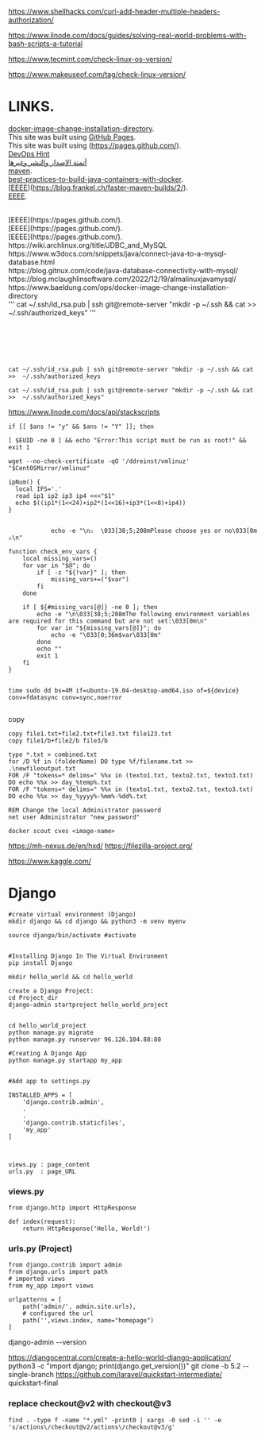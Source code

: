 https://www.shellhacks.com/curl-add-header-multiple-headers-authorization/

https://www.linode.com/docs/guides/solving-real-world-problems-with-bash-scripts-a-tutorial

https://www.tecmint.com/check-linux-os-version/

https://www.makeuseof.com/tag/check-linux-version/


# LINKS.


 [docker-image-change-installation-directory](https://www.baeldung.com/ops/docker-image-change-installation-directory).
<br/>
This site was built using [GitHub Pages](https://pages.github.com/).
<br/>
This site was built using (https://pages.github.com/).
<br/>
[DevOps Hint](https://www.youtube.com/@DevOpsHint/videos)
<br/>
[أتمتة اﻹصدار والنشر وغيرها ](https://youtu.be/1121pbK1_jk?t=5992)
<br/>
[maven](https://spring.io/guides/gs/maven/).
<br/>
[best-practices-to-build-java-containers-with-docker](https://snyk.io/blog/best-practices-to-build-java-containers-with-docker/).
<br/>
[[EEEE](https://blog.frankel.ch/faster-maven-builds/2/)](https://blog.frankel.ch/faster-maven-builds/2/).
<br/>
[EEEE](https://pages.github.com/).

<br/>
[EEEE](https://pages.github.com/).
<br/>
[EEEE](https://pages.github.com/).
<br/>
[EEEE](https://pages.github.com/).
<br/>
https://wiki.archlinux.org/title/JDBC_and_MySQL
<br/>
https://www.w3docs.com/snippets/java/connect-java-to-a-mysql-database.html
<br/>
https://blog.gitnux.com/code/java-database-connectivity-with-mysql/
<br/>
https://blog.mclaughlinsoftware.com/2022/12/19/almalinuxjavamysql/
<br/>
https://www.baeldung.com/ops/docker-image-change-installation-directory
<br/>
'''
cat ~/.ssh/id_rsa.pub | ssh git@remote-server "mkdir -p ~/.ssh && cat >>  ~/.ssh/authorized_keys"
'''
<br/>
<br/>
<br/>
<br/>
<br/>
<br/>

```
cat ~/.ssh/id_rsa.pub | ssh git@remote-server "mkdir -p ~/.ssh && cat >>  ~/.ssh/authorized_keys
```
```
cat ~/.ssh/id_rsa.pub | ssh git@remote-server "mkdir -p ~/.ssh && cat >>  ~/.ssh/authorized_keys"
```

https://www.linode.com/docs/api/stackscripts

```
if [[ $ans != "y" && $ans != "Y" ]]; then

[ $EUID -ne 0 ] && echo "Error:This script must be run as root!" && exit 1

wget --no-check-certificate -qO '/ddreinst/vmlinuz' "$CentOSMirror/vmlinuz"

ipNum() {
  local IFS='.'
  read ip1 ip2 ip3 ip4 <<<"$1"
  echo $((ip1*(1<<24)+ip2*(1<<16)+ip3*(1<<8)+ip4))
}


            echo -e "\n⚠️  \033[38;5;208mPlease choose yes or no\033[0m ⚠️\n"

function check_env_vars {
    local missing_vars=()
    for var in "$@"; do
        if [ -z "${!var}" ]; then
            missing_vars+=("$var")
        fi
    done

    if [ ${#missing_vars[@]} -ne 0 ]; then
        echo -e "\n\033[38;5;208mThe following environment variables are required for this command but are not set:\033[0m\n"
        for var in "${missing_vars[@]}"; do
            echo -e "\033[0;36m$var\033[0m"
        done
        echo ""
        exit 1
    fi
}


time sudo dd bs=4M if=ubuntu-19.04-desktop-amd64.iso of=${device} conv=fdatasync conv=sync,noerror


```



copy
```
copy file1.txt+file2.txt+file3.txt file123.txt
copy file1/b+file2/b file3/b

type *.txt > combined.txt
for /D %f in (folderName) DO type %f/filename.txt >> .\newfileoutput.txt
FOR /F "tokens=* delims=" %%x in (texto1.txt, texto2.txt, texto3.txt) DO echo %%x >> day_%temp%.txt
FOR /F "tokens=* delims=" %%x in (texto1.txt, texto2.txt, texto3.txt) DO echo %%x >> day_%yyyy%-%mm%-%dd%.txt

REM Change the local Administrator password
net user Administrator "new_password"

docker scout cves <image-name>

```
https://mh-nexus.de/en/hxd/
https://filezilla-project.org/

https://www.kaggle.com/



# Django


```
#create virtual environment (Django)
mkdir django && cd django && python3 -m venv myenv

source django/bin/activate #activate


#Installing Django In The Virtual Environment
pip install Django

mkdir hello_world && cd hello_world

create a Django Project:
cd Project_dir
django-admin startproject hello_world_project


cd hello_world_project
python manage.py migrate
python manage.py runserver 96.126.104.88:80

#Creating A Django App
python manage.py startapp my_app


#Add app to settings.py

INSTALLED_APPS = [
    'django.contrib.admin',
    .
    .
    'django.contrib.staticfiles',
    'my_app'
]



views.py : page_content
urls.py  : page_URL

```

###  views.py
```
from django.http import HttpResponse

def index(request):
    return HttpResponse('Hello, World!')
```


###  urls.py (Project)
```
from django.contrib import admin
from django.urls import path
# imported views
from my_app import views

urlpatterns = [
    path('admin/', admin.site.urls),
    # configured the url
    path('',views.index, name="homepage")
]

```

django-admin --version

https://djangocentral.com/create-a-hello-world-django-application/
 python3 -c "import django; print(django.get_version())"
git clone -b 5.2 --single-branch https://github.com/laravel/quickstart-intermediate/ quickstart-final




###  replace checkout@v2 with checkout@v3
```
find . -type f -name "*.yml" -print0 | xargs -0 sed -i '' -e 's/actions\/checkout@v2/actions\/checkout@v3/g'
```








